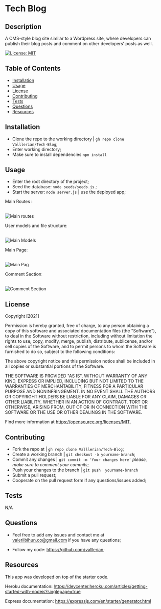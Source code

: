 # Tech Blog
 
## Description 
    
A CMS-style blog site similar to a Wordpress site, where developers can publish their blog posts and comment on other developers’ posts as well.

[![License: MIT](https://img.shields.io/badge/License-MIT-yellow.svg)](https://opensource.org/licenses/MIT)
    
## Table of Contents
- [Installation](#installation)
- [Usage](#usage)
- [License](#license)
- [Contributing](#contributing)
- [Tests](#tests)
- [Questions](#questions)
- [Resources](#resources)
    
## Installation
    
- Clone the repo to the working directory | `gh repo clone Valllerian/Tech-Blog`;
- Enter working directory;
- Make sure to install dependencies `npm install`
    
## Usage 
    
- Enter the root directory of the project; 
- Seed the database:  `node seeds/seeds.js` ;
- Start the server:  `node server.js`  |  use the deployed app;


Main Routes :

<br>
<img alt="Main routes" src="assets/images/image01.jpg" />
<br>

User models and file structure: 

<br>
<img alt="Main Models" src="assets/images/image02.jpg" />
<br>

Main Page:

<br>
<img alt="Main Pag" src="assets/images/image03.jpg" />
<br>

Comment Section: 

<br>
<img alt="Comment Section" src="assets/images/image04.jpg" />
<br>


## License
    


Copyright [2021] 

Permission is hereby granted, free of charge, to any person obtaining a copy of this software and associated documentation files (the "Software"), to deal in the Software without restriction, including without limitation the rights to use, copy, modify, merge, publish, distribute, sublicense, and/or sell copies of the Software, and to permit persons to whom the Software is furnished to do so, subject to the following conditions:

The above copyright notice and this permission notice shall be included in all copies or substantial portions of the Software.

THE SOFTWARE IS PROVIDED "AS IS", WITHOUT WARRANTY OF ANY KIND, EXPRESS OR IMPLIED, INCLUDING BUT NOT LIMITED TO THE WARRANTIES OF MERCHANTABILITY, FITNESS FOR A PARTICULAR PURPOSE AND NONINFRINGEMENT. IN NO EVENT SHALL THE AUTHORS OR COPYRIGHT HOLDERS BE LIABLE FOR ANY CLAIM, DAMAGES OR OTHER LIABILITY, WHETHER IN AN ACTION OF CONTRACT, TORT OR OTHERWISE, ARISING FROM, OUT OF OR IN CONNECTION WITH THE SOFTWARE OR THE USE OR OTHER DEALINGS IN THE SOFTWARE.

Find more information at https://opensource.org/licenses/MIT.
    
## Contributing
    
- Fork the repo at | `gh repo clone Valllerian/Tech-Blog`;
- Create a working branch | `git checkout -b yourname-branch`;
- Commit any changes | `git commit -m 'Your changes here'`  *please, make sure to comment your commits*;
- Push your changes to the branch | `git push  yourname-branch`
- Submit a pull request;
- Cooperate on the pull request form if any questions/issues added;
    
## Tests
    
N/A


    
## Questions
    
- Feel free to add any issues and contact me at valeriibihun.co@gmail.com if you have any questions;

- Follow my code: https://github.com/valllerian;


## Resources

This app was developed on top of the starter code.

Heroku documentation:
https://devcenter.heroku.com/articles/getting-started-with-nodejs?singlepage=true

Express documentation:
https://expressjs.com/en/starter/generator.html
